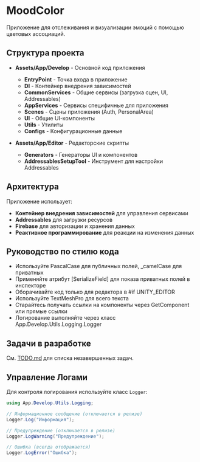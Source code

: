 # MoodColor

Приложение для отслеживания и визуализации эмоций с помощью цветовых ассоциаций.

## Структура проекта

- **Assets/App/Develop** - Основной код приложения
  - **EntryPoint** - Точка входа в приложение
  - **DI** - Контейнер внедрения зависимостей
  - **CommonServices** - Общие сервисы (загрузка сцен, UI, Addressables)
  - **AppServices** - Сервисы специфичные для приложения
  - **Scenes** - Сцены приложения (Auth, PersonalArea)
  - **UI** - Общие UI-компоненты
  - **Utils** - Утилиты
  - **Configs** - Конфигурационные данные

- **Assets/App/Editor** - Редакторские скрипты
  - **Generators** - Генераторы UI и компонентов
  - **AddressablesSetupTool** - Инструмент для настройки Addressables

## Архитектура

Приложение использует:
- **Контейнер внедрения зависимостей** для управления сервисами
- **Addressables** для загрузки ресурсов
- **Firebase** для авторизации и хранения данных
- **Реактивное программирование** для реакции на изменения данных

## Руководство по стилю кода

- Используйте PascalCase для публичных полей, _camelCase для приватных
- Применяйте атрибут [SerializeField] для показа приватных полей в инспекторе
- Оборачивайте код только для редактора в #if UNITY_EDITOR
- Используйте TextMeshPro для всего текста
- Старайтесь получать ссылки на компоненты через GetComponent или прямые ссылки
- Логирование выполняйте через класс App.Develop.Utils.Logging.Logger

## Задачи в разработке

См. [TODO.md](Assets/App/Develop/TODO.md) для списка незавершенных задач.

## Управление Логами

Для контроля логирования используйте класс `Logger`:
```csharp
using App.Develop.Utils.Logging;

// Информационное сообщение (отключается в релизе)
Logger.Log("Информация");

// Предупреждение (отключается в релизе)
Logger.LogWarning("Предупреждение");

// Ошибка (всегда отображается)
Logger.LogError("Ошибка");
``` 